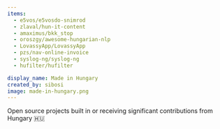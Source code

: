 ```yaml
---
items:
  - e5vos/e5vosdo-snimrod
  - zlaval/hun-it-content
  - amaximus/bkk_stop
  - oroszgy/awesome-hungarian-nlp
  - LovassyApp/LovassyApp
  - pzs/nav-online-invoice
  - syslog-ng/syslog-ng
  - hufilter/hufilter

display_name: Made in Hungary
created_by: sibosi
image: made-in-hungary.png
---
```


Open source projects built in or receiving significant contributions from Hungary 🇭🇺
